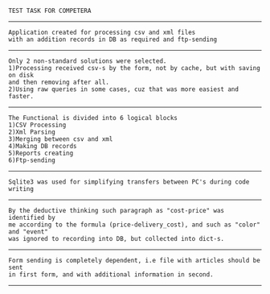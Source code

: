 	TEST TASK FOR COMPETERA
------------------------------------------------------------------------------------------
	Application created for processing csv and xml files
	with an addition records in DB as required and ftp-sending
------------------------------------------------------------------------------------------
	Only 2 non-standard solutions were selected.
	1)Processing received csv-s by the form, not by cache, but with saving on disk
	and then removing after all.
	2)Using raw queries in some cases, cuz that was more easiest and faster.
------------------------------------------------------------------------------------------
	The Functional is divided into 6 logical blocks
	1)CSV Processing
	2)Xml Parsing
	3)Merging between csv and xml
	4)Making DB records
	5)Reports creating
	6)Ftp-sending
------------------------------------------------------------------------------------------
	Sqlite3 was used for simplifying transfers between PC's during code writing
------------------------------------------------------------------------------------------
	By the deductive thinking such paragraph as "cost-price" was identified by
	me according to the formula (price-delivery_cost), and such as "color" and "event"
	was ignored to recording into DB, but collected into dict-s.
------------------------------------------------------------------------------------------
	Form sending is completely dependent, i.e file with articles should be sent
	in first form, and with additional information in second.
------------------------------------------------------------------------------------------
